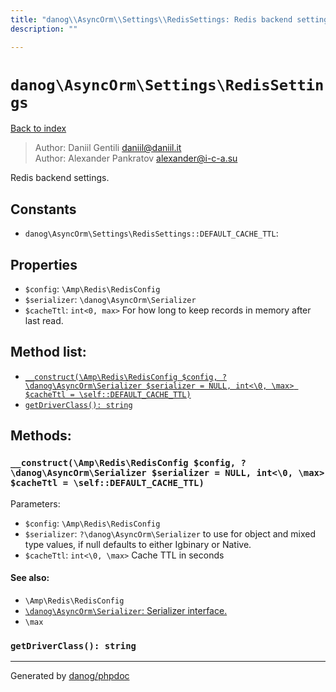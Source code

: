 ```yaml
---
title: "danog\\AsyncOrm\\Settings\\RedisSettings: Redis backend settings."
description: ""

---
```

# `danog\AsyncOrm\Settings\RedisSettings`
[Back to index](../../../index.md)

> Author: Daniil Gentili <daniil@daniil.it>  
> Author: Alexander Pankratov <alexander@i-c-a.su>  
  

Redis backend settings.  




## Constants
* `danog\AsyncOrm\Settings\RedisSettings::DEFAULT_CACHE_TTL`: 

## Properties
* `$config`: `\Amp\Redis\RedisConfig` 
* `$serializer`: `\danog\AsyncOrm\Serializer` 
* `$cacheTtl`: `int<0, max>` For how long to keep records in memory after last read.

## Method list:
* [`__construct(\Amp\Redis\RedisConfig $config, ?\danog\AsyncOrm\Serializer $serializer = NULL, int<\0, \max> $cacheTtl = \self::DEFAULT_CACHE_TTL)`](#__construct-amp-redis-redisconfig-config-danog-asyncorm-serializer-serializer-null-int-0-max-cachettl-self-default_cache_ttl)
* [`getDriverClass(): string`](#getdriverclass-string)

## Methods:
### `__construct(\Amp\Redis\RedisConfig $config, ?\danog\AsyncOrm\Serializer $serializer = NULL, int<\0, \max> $cacheTtl = \self::DEFAULT_CACHE_TTL)`




Parameters:

* `$config`: `\Amp\Redis\RedisConfig`   
* `$serializer`: `?\danog\AsyncOrm\Serializer` to use for object and mixed type values, if null defaults to either Igbinary or Native.  
* `$cacheTtl`: `int<\0, \max>` Cache TTL in seconds  


#### See also: 
* `\Amp\Redis\RedisConfig`
* [`\danog\AsyncOrm\Serializer`: Serializer interface.](../../../danog/AsyncOrm/Serializer.md)
* `\max`




### `getDriverClass(): string`





---
Generated by [danog/phpdoc](https://phpdoc.daniil.it)
